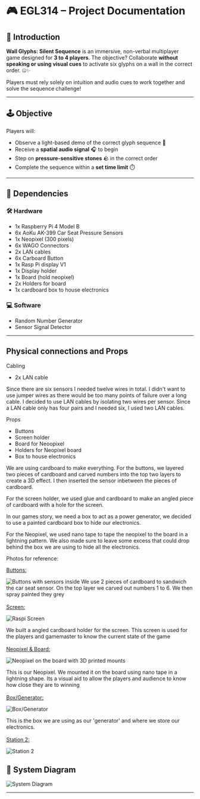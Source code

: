 # 🎮 EGL314 – Project Documentation

## 🎯 Introduction

**Wall Glyphs: Silent Sequence** is an immersive, non-verbal multiplayer game designed for **3 to 4 players**. The objective? Collaborate **without speaking or using visual cues** to activate six glyphs on a wall in the correct order. 🤐✨

Players must rely solely on intuition and audio cues to work together and solve the sequence challenge!

---

## 🕹️ Objective

Players will:
- Observe a light-based demo of the correct glyph sequence 🔆
- Receive a **spatial audio signal** 🎧 to begin
- Step on **pressure-sensitive stones** 🪨 in the correct order
- Complete the sequence within a **set time limit** ⏱️


---

## 🔌 Dependencies

### 🛠️ Hardware
-  1x Raspberry Pi 4 Model B  
-  6x AoKu AK-399 Car Seat Pressure Sensors 
-  1x Neopixel (300 pixels) 
-  6x WAGO Connectors  
-  2x LAN cables
-  6x Carboard Button
-  1x Rasp Pi display V1
-  1x Display holder
-  1x Board (hold neopixel)
-  2x Holders for board
-  1x cardboard box to house electronics

### 💻 Software
-  Random Number Generator  
-  Sensor Signal Detector
---


## Physical connections and Props

Cabling
- 2x LAN cable

Since there are six sensors I needed twelve wires in total. I didn't want to use jumper wires as there would be too many points of failure over a long cable. I decided to use LAN cables by isolating two wires per sensor. Since a LAN cable only has four pairs and I needed six, I used two LAN cables.

Props
-  Buttons
-  Screen holder
-  Board for Neoopixel
-  Holders for Neopixel board
-  Box to house electronics

We are using cardboard to make everything. For the buttons, we layered two pieces of cardboard and carved numbers into the top two layers to create a 3D effect. I then inserted the sensor inbetween the pieces of cardboard.

For the screen holder, we used glue and cardboard to make an angled piece of cardboard with a hole for the screen. 

In our games story, we need a box to act as a power generator, we decided to use a painted cardboard box to hide our electronics.

For the Neopixel, we used nano tape to tape the neopixel to the board in a lightning pattern. We also made sure to leave some excess that could drop behind the box we are using to hide all the electronics.

Photos for reference:


<u>Buttons:</u>

![Buttons with sensors inside](AssetsFolder/Photos/Buttons.png)
We use 2 pieces of cardboard to sandwich the car seat sensor. On the top layer we carved out numbers 1 to 6. We then spray painted they grey
<br>
<br>
<u>Screen:</u>

![Raspi Screen](AssetsFolder/Photos/Screen.png)

We built a angled cardboard holder for the screen. This screen is used for the players and gamemaster to know the current state of the game
<br>
<br> 
<u>Neopixel & Board:</u>

![Neopixel on the board with 3D printed mounts](AssetsFolder/Photos/Neopixel.png)

This is our Neopixel. We mounted it on the board using nano tape in a lightning shape. Its a visual aid to allow the players and audience to know how close they are to winning
<br>
<br> 
<u>Box/Generator:</u>

![Box/Generator](AssetsFolder/Photos/Box.png)

This is the box we are using as our 'generator' and where we store our electronics. 
<br>
<br> 
<u>Station 2:</u>

![Station 2](AssetsFolder/Photos/Station_2.png)



## 🧭 System Diagram
![System Diagram](AssetsFolder/SystemDiagram_Updated.png)

---

